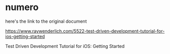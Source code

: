 # numero

here's the link to the original document

https://www.raywenderlich.com/5522-test-driven-development-tutorial-for-ios-getting-started

Test Driven Development Tutorial for iOS: Getting Started
